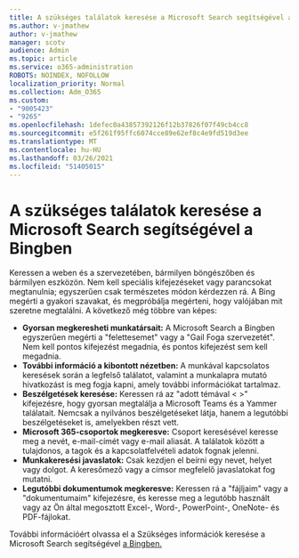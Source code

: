 ```yaml
---
title: A szükséges találatok keresése a Microsoft Search segítségével a Bingben
ms.author: v-jmathew
author: v-jmathew
manager: scotv
audience: Admin
ms.topic: article
ms.service: o365-administration
ROBOTS: NOINDEX, NOFOLLOW
localization_priority: Normal
ms.collection: Adm_O365
ms.custom:
- "9005423"
- "9265"
ms.openlocfilehash: 1defec0a43857392126f12b37826f07f49cb4cc8
ms.sourcegitcommit: e5f261f95ffc6074cce89e62ef8c4e9fd519d3ee
ms.translationtype: MT
ms.contentlocale: hu-HU
ms.lasthandoff: 03/26/2021
ms.locfileid: "51405015"
---
```

# <a name="find-what-you-need-with-microsoft-search-in-bing"></a>A szükséges találatok keresése a Microsoft Search segítségével a Bingben

Keressen a weben és a szervezetében, bármilyen böngészőben és bármilyen eszközön. Nem kell speciális kifejezéseket vagy parancsokat megtanulnia; egyszerűen csak természetes módon kérdezzen rá. A Bing megérti a gyakori szavakat, és megpróbálja megérteni, hogy valójában mit szeretne megtalálni. A következő még többre van képes:

- **Gyorsan megkeresheti munkatársait:** A Microsoft Search a Bingben egyszerűen megérti a "felettesemet" vagy a "Gail Foga szervezetét". Nem kell pontos kifejezést megadnia, és pontos kifejezést sem kell megadnia.
- **További információ a kibontott nézetben:** A munkával kapcsolatos keresések során a legfelső találatot, valamint a munkalapra mutató hivatkozást is meg fogja kapni, amely további információkat tartalmaz.
- **Beszélgetések keresése:** Keressen rá az "adott témával < >" kifejezésre, hogy gyorsan megtalálja a Microsoft Teams és a Yammer találatait. Nemcsak a nyilvános beszélgetéseket látja, hanem a legutóbbi beszélgetéseket is, amelyekben részt vett.
- **Microsoft 365-csoportok megkeresve:** Csoport keresésével keresse meg a nevét, e-mail-címét vagy e-mail aliasát. A találatok között a tulajdonos, a tagok és a kapcsolatfelvételi adatok fognak jelenni.
- **Munkakeresési javaslatok:** Csak kezdjen el beírni egy nevet, helyet vagy dolgot. A keresőmező vagy a címsor megfelelő javaslatokat fog mutatni.
- **Legutóbbi dokumentumok megkeresve:** Keressen rá a "fájljaim" vagy a "dokumentumaim" kifejezésre, és keresse meg a legutóbb használt vagy az Ön által megosztott Excel-, Word-, PowerPoint-, OneNote- és PDF-fájlokat.

További információért olvassa el a Szükséges információk keresése a Microsoft Search segítségével [a Bingben.](https://go.microsoft.com/fwlink/?linkid=2149027)

